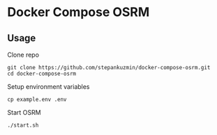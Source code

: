 # Docker Compose OSRM

## Usage

Clone repo

```shell
git clone https://github.com/stepankuzmin/docker-compose-osrm.git
cd docker-compose-osrm
```

Setup environment variables

```shell
cp example.env .env
```

Start OSRM

```shell
./start.sh
```
